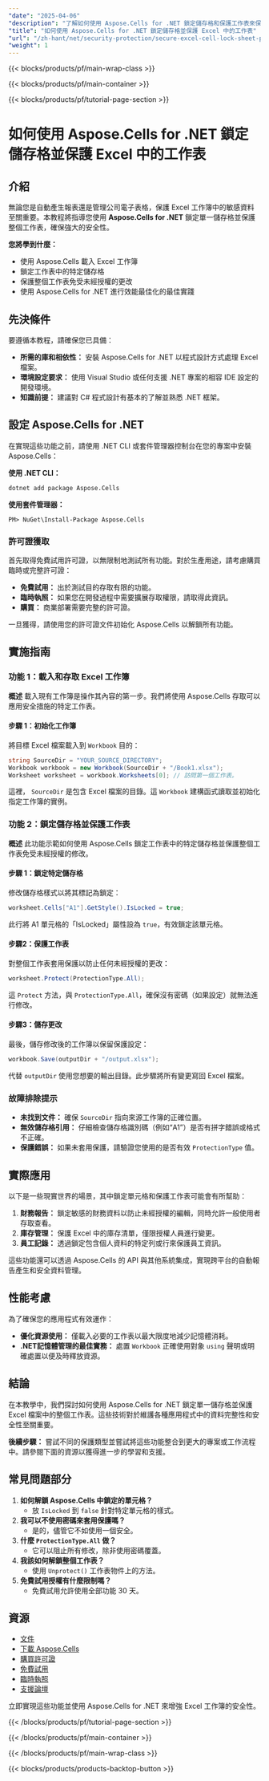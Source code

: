 ```yaml
---
"date": "2025-04-06"
"description": "了解如何使用 Aspose.Cells for .NET 鎖定儲存格和保護工作表來保護您的 Excel 資料。遵循我們的綜合指南，確保敏感資訊保持不變。"
"title": "如何使用 Aspose.Cells for .NET 鎖定儲存格並保護 Excel 中的工作表"
"url": "/zh-hant/net/security-protection/secure-excel-cell-lock-sheet-protection-net/"
"weight": 1
---
```


{{< blocks/products/pf/main-wrap-class >}}

{{< blocks/products/pf/main-container >}}

{{< blocks/products/pf/tutorial-page-section >}}


# 如何使用 Aspose.Cells for .NET 鎖定儲存格並保護 Excel 中的工作表

## 介紹

無論您是自動產生報表還是管理公司電子表格，保護 Excel 工作簿中的敏感資料至關重要。本教程將指導您使用 **Aspose.Cells for .NET** 鎖定單一儲存格並保護整個工作表，確保強大的安全性。

**您將學到什麼：**
- 使用 Aspose.Cells 載入 Excel 工作簿
- 鎖定工作表中的特定儲存格
- 保護整個工作表免受未經授權的更改
- 使用 Aspose.Cells for .NET 進行效能最佳化的最佳實踐

## 先決條件

要遵循本教程，請確保您已具備：

- **所需的庫和相依性：** 安裝 Aspose.Cells for .NET 以程式設計方式處理 Excel 檔案。
- **環境設定要求：** 使用 Visual Studio 或任何支援 .NET 專案的相容 IDE 設定的開發環境。
- **知識前提：** 建議對 C# 程式設計有基本的了解並熟悉 .NET 框架。

## 設定 Aspose.Cells for .NET

在實現這些功能之前，請使用 .NET CLI 或套件管理器控制台在您的專案中安裝 Aspose.Cells：

**使用 .NET CLI：**
```bash
dotnet add package Aspose.Cells
```

**使用套件管理器：**
```plaintext
PM> NuGet\Install-Package Aspose.Cells
```

### 許可證獲取

首先取得免費試用許可證，以無限制地測試所有功能。對於生產用途，請考慮購買臨時或完整許可證：
- **免費試用：** 出於測試目的存取有限的功能。
- **臨時執照：** 如果您在開發過程中需要擴展存取權限，請取得此資訊。
- **購買：** 商業部署需要完整的許可證。

一旦獲得，請使用您的許可證文件初始化 Aspose.Cells 以解鎖所有功能。

## 實施指南

### 功能 1：載入和存取 Excel 工作簿

**概述**
載入現有工作簿是操作其內容的第一步。我們將使用 Aspose.Cells 存取可以應用安全措施的特定工作表。

#### 步驟 1：初始化工作簿
將目標 Excel 檔案載入到 `Workbook` 目的：
```csharp
string SourceDir = "YOUR_SOURCE_DIRECTORY";
Workbook workbook = new Workbook(SourceDir + "/Book1.xlsx");
Worksheet worksheet = workbook.Worksheets[0]; // 訪問第一個工作表。
```
這裡， `SourceDir` 是包含 Excel 檔案的目錄。這 `Workbook` 建構函式讀取並初始化指定工作簿的實例。

### 功能 2：鎖定儲存格並保護工作表

**概述**
此功能示範如何使用 Aspose.Cells 鎖定工作表中的特定儲存格並保護整個工作表免受未經授權的修改。

#### 步驟 1：鎖定特定儲存格
修改儲存格樣式以將其標記為鎖定：
```csharp
worksheet.Cells["A1"].GetStyle().IsLocked = true;
```
此行將 A1 單元格的「IsLocked」屬性設為 `true`，有效鎖定該單元格。

#### 步驟2：保護工作表
對整個工作表套用保護以防止任何未經授權的更改：
```csharp
worksheet.Protect(ProtectionType.All);
```
這 `Protect` 方法，與 `ProtectionType.All`，確保沒有密碼（如果設定）就無法進行修改。

#### 步驟3：儲存更改
最後，儲存修改後的工作簿以保留保護設定：
```csharp
workbook.Save(outputDir + "/output.xlsx");
```
代替 `outputDir` 使用您想要的輸出目錄。此步驟將所有變更寫回 Excel 檔案。

### 故障排除提示
- **未找到文件：** 確保 `SourceDir` 指向來源工作簿的正確位置。
- **無效儲存格引用：** 仔細檢查儲存格識別碼（例如“A1”）是否有拼字錯誤或格式不正確。
- **保護錯誤：** 如果未套用保護，請驗證您使用的是否有效 `ProtectionType` 值。

## 實際應用

以下是一些現實世界的場景，其中鎖定單元格和保護工作表可能會有所幫助：

1. **財務報告：** 鎖定敏感的財務資料以防止未經授權的編輯，同時允許一般使用者存取查看。
2. **庫存管理：** 保護 Excel 中的庫存清單，僅限授權人員進行變更。
3. **員工記錄：** 透過鎖定包含個人資料的特定列或行來保護員工資訊。

這些功能還可以透過 Aspose.Cells 的 API 與其他系統集成，實現跨平台的自動報告產生和安全資料管理。

## 性能考慮

為了確保您的應用程式有效運作：
- **優化資源使用：** 僅載入必要的工作表以最大限度地減少記憶體消耗。
- **.NET記憶體管理的最佳實務：** 處置 `Workbook` 正確使用對象 `using` 聲明或明確處置以便及時釋放資源。

## 結論

在本教學中，我們探討如何使用 Aspose.Cells for .NET 鎖定單一儲存格並保護 Excel 檔案中的整個工作表。這些技術對於維護各種應用程式中的資料完整性和安全性至關重要。

**後續步驟：** 嘗試不同的保護類型並嘗試將這些功能整合到更大的專案或工作流程中。請參閱下面的資源以獲得進一步的學習和支援。

## 常見問題部分

1. **如何解鎖 Aspose.Cells 中鎖定的單元格？**
   - 放 `IsLocked` 到 `false` 針對特定單元格的樣式。
2. **我可以不使用密碼來套用保護嗎？**
   - 是的，儘管它不如使用一個安全。
3. **什麼 `ProtectionType.All` 做？**
   - 它可以阻止所有修改，除非使用密碼覆蓋。
4. **我該如何解鎖整個工作表？**
   - 使用 `Unprotect()` 工作表物件上的方法。
5. **免費試用授權有什麼限制嗎？**
   - 免費試用允許使用全部功能 30 天。

## 資源
- [文件](https://reference.aspose.com/cells/net/)
- [下載 Aspose.Cells](https://releases.aspose.com/cells/net/)
- [購買許可證](https://purchase.aspose.com/buy)
- [免費試用](https://releases.aspose.com/cells/net/)
- [臨時執照](https://purchase.aspose.com/temporary-license/)
- [支援論壇](https://forum.aspose.com/c/cells/9)

立即實現這些功能並使用 Aspose.Cells for .NET 來增強 Excel 工作簿的安全性。

{{< /blocks/products/pf/tutorial-page-section >}}

{{< /blocks/products/pf/main-container >}}

{{< /blocks/products/pf/main-wrap-class >}}

{{< blocks/products/products-backtop-button >}}